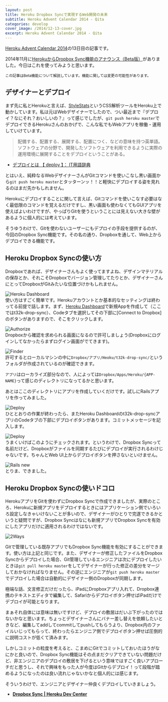 ```yaml
---
layout: post
title: Heroku Dropbox Syncで実現するWeb開発の未来
subtitle: Heroku Advent Calendar 2014 - Qita
categories: develop
cover_image: /2014/12-13-cover.jpg
excerpt: Heroku Advent Calendar 2014 - Qita
---
```


[Heroku Advent Calendar 2014](http://qiita.com/advent-calendar/2014/heroku)の13日目の記事です。

2014年11月に[HerokuからDropbox Sync機能のアナウンス（Beta版）](https://blog.heroku.com/archives/2014/11/19/announcing_beta_dropbox_sync)がありました。今日はこれを使ってみようと思います。

<small>この記事はBeta機能について解説しています。機能に関しては変更の可能性があります。</small>

## デザイナーとデプロイ

まず先に私とHerokuと言えば、[StyleStats](http://www.stylestats.org/)というCSS解析ツールをHeroku上で動かしています。私は元はWebデザイナーでしたので、つい最近まで『デプロイ？なにそれ？おいしいの？』って感じでしたが、`git push heroku master`でデプロイできるHerokuさんのおかげで、こんな私でもWebアプリを稼働・運用していけています。

> 配備する、配置する、展開する、配置につく、などの意味を持つ英単語。
ソフトウェアの分野で、開発したソフトウェアを利用できるように実際の運用環境に展開することをデプロイということがある。

+ [デプロイとは 【 deploy 】： IT用語辞典](http://e-words.jp/w/E38387E38397E383ADE382A4.html)

とはいえ、純粋なるWebデザイナーさんがGitコマンドを使いこなし黒い画面から`git push heroku master`とタッターンッ！！と軽快にデプロイする姿を見れるのはまだ先かもしれません。

Herokuにデプロイすることに関して言えば、Gitコマンドを使いこなす必要はなく最低限のコマンドを覚えるだけですし、黒い画面も使わなくてもGUIアプリを使えばよいわけですが、やっぱりGitを使うということには見えない大きな壁があるように個人的には考えています。

そうゆうわけで、Gitを使わないユーザーにもデプロイの手段を提供するのが、今回のDropbox Sync機能です。その名の通り、Dropboxを通して、Web上からデプロイできる機能です。

## Heroku Dropbox Syncの使い方

Dropboxであれば、デザイナーさんもよく使ってますよね、デザインマテリアルの保存とか、それこそDropboxでバージョン管理してたりとか、デザイナーさんにとってDropboxがGitみたいな位置づけかもしれません。

![Heroku Dashboard](/mol/images/2014/12-13-fig01.jpg)  
使い方はすごく簡単です。Herokuアカウントとか基本的なセッティングは終わってる前提で話します。まず、[Heroku Dashboard](https://dashboard.heroku.com/apps)で新規Appを作成して（ここではt32k-drop-sync）、Codeタブを選択してその下部に[Connect to Dropbox]のボタンがありますので、そこをクリックします。

![Authorize](/mol/images/2014/12-13-fig02.jpg)  
Dropboxから確認を求められる画面になるので許可しましょう(Dropboxにログインしてなかったらまずログイン画面がでてきます)。

![Finder](/mol/images/2014/12-13-fig03.jpg)  
許可するとローカルマシンの中に`Dropbox/アプリ/Heoku/t32k-drop-sync/`というフォルダが作成されているのが確認できます。

`アプリ`はローカライズ部分なので、人によっては`Dropbox/Apps/Heroku/{APP-NAME}`って感じのディレクトリになってるかと思います。

あとはここのディレクトリにアプリを作成していくだけです。試しにRailsアプリを作ってみました。

![Deploy](/mol/images/2014/12-13-fig05.png)  
ひととおりの作業が終わったら、またHeroku Dashboardのt32k-drop-syncアプリのCodeタブの下部にデプロイボタンがあります。コミットメッセージを記入します。

![Deploy](/mol/images/2014/12-13-fig04.png)  
うまくいけばこのようにチェックされます。というわけで、Dropbox Syncって名前だけど、Dropboxがファイルを同期するたびにデプロイが実行されるわけじゃないです。ちゃんとWeb UI上からデプロイボタンを押さないといけません。

![Rails new](/mol/images/2014/12-13-fig06.png)  
とりま、できました。


## Heroku Dropbox Syncの使いドコロ

HerokuアプリをGitを使わずにDropbox Syncで作成できましたが、実際のところ、Herokuに新規アプリをデプロイするときにはアプリケーション側でいろいろ設定しなきゃいけないことが多いので、デザイナーがひとりで完遂できるかというと疑問ですが、Dropbox Syncはなにも新規アプリでDropbox Syncを有効にしたアプリだけに適用されるわけではないです。

![2Ways](/mol/images/2014/12-13-fig07.png)

Gitで管理している既存アプリでもDropbox Sync機能を有効にすることができます。使い方は上記と同じです。また、デザイナーが修正したファイルをDropbox Syncからデプロイした場合、Git管理しているエンジニアは次にデプロイしたいときは`git pull heroku master`をしてデザイナーが行った修正の差分をマージしておかなければなりません。その逆にエンジニアが`git push heroku master`でデプロイした場合は自動的にデザイナー側のDropboxが同期します。

極端な話、文言修正だけだったら、iPadにDropboxアプリ入れて、Dropbox連携のテキストエディタで編集して、Safariからデプロイボタン押せばiPadだけでデブロイが可能となります。

まぁそれ自体には意味は無いですけど、デプロイの敷居はだいぶ下がったのではないかなと思います。ちょっとデザイナーさんにバナー差し替えを依頼したいときなど、編集してaddしてcommitしてpushしてもらうより、Dropbox内のファイルいじってもらって、終わったらエンジニア側でデプロイボタン押せば圧倒的に説明コストが低くて済みます。

しかしコミットの粒度を考えると、こまめにGitでコミットしておいたほうがなにかと良いので、Dropbox Sync機能はその点まだクリアできていない問題だけど、非エンジニアのデプロイの敷居を下げるという意味ではすごく良いアプローチだと思うし、それで興味をもった人が今度はGitからデプロイ！って段階が踏めるようになったのは良い流れじゃないかなと個人的には感じます。

そういうわけで、エンジニアとデザイナー仲良くデプロイしていきましょう。

+ __[Dropbox Sync | Heroku Dev Center](https://devcenter.heroku.com/articles/dropbox-sync)__


